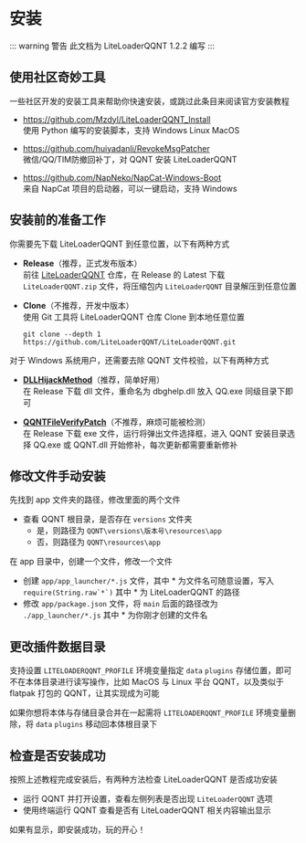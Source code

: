 # 安装

::: warning 警告
此文档为 LiteLoaderQQNT 1.2.2 编写
:::



## 使用社区奇妙工具

一些社区开发的安装工具来帮助你快速安装，或跳过此条目来阅读官方安装教程

- https://github.com/Mzdyl/LiteLoaderQQNT_Install  
    使用 Python 编写的安装脚本，支持 Windows Linux MacOS

- https://github.com/huiyadanli/RevokeMsgPatcher  
    微信/QQ/TIM防撤回补丁，对 QQNT 安装 LiteLoaderQQNT

- https://github.com/NapNeko/NapCat-Windows-Boot  
    来自 NapCat 项目的启动器，可以一键启动，支持 Windows



## 安装前的准备工作

你需要先下载 LiteLoaderQQNT 到任意位置，以下有两种方式

- **Release**（推荐，正式发布版本）  
    前往 [LiteLoaderQQNT](https://github.com/LiteLoaderQQNT/LiteLoaderQQNT) 仓库，在 Release 的 Latest 下载 `LiteLoaderQQNT.zip` 文件，将压缩包内 `LiteLoaderQQNT` 目录解压到任意位置

- **Clone**（不推荐，开发中版本）  
    使用 Git 工具将 LiteLoaderQQNT 仓库 Clone 到本地任意位置
    ``` shell
    git clone --depth 1 https://github.com/LiteLoaderQQNT/LiteLoaderQQNT.git
    ```

对于 Windows 系统用户，还需要去除 QQNT 文件校验，以下有两种方式

- [**DLLHijackMethod**](https://github.com/LiteLoaderQQNT/QQNTFileVerifyPatch/tree/DLLHijackMethod)（推荐，简单好用）  
    在 Release 下载 dll 文件，重命名为 dbghelp.dll 放入 QQ.exe 同级目录下即可

- [**QQNTFileVerifyPatch**](https://github.com/LiteLoaderQQNT/QQNTFileVerifyPatch)（不推荐，麻烦可能被检测）  
    在 Release 下载 exe 文件，运行将弹出文件选择框，进入 QQNT 安装目录选择 QQ.exe 或 QQNT.dll 开始修补，每次更新都需要重新修补



## 修改文件手动安装

先找到 app 文件夹的路径，修改里面的两个文件

- 查看 QQNT 根目录，是否存在 `versions` 文件夹
    - 是，则路径为 `QQNT\versions\版本号\resources\app`
    - 否，则路径为 `QQNT\resources\app`

在 app 目录中，创建一个文件，修改一个文件

- 创建 `app/app_launcher/*.js` 文件，其中 * 为文件名可随意设置，写入 ``require(String.raw`*`)`` 其中 * 为 LiteLoaderQQNT 的路径
- 修改 `app/package.json` 文件，将 `main` 后面的路径改为 `./app_launcher/*.js` 其中 * 为你刚才创建的文件名



## 更改插件数据目录

支持设置 `LITELOADERQQNT_PROFILE` 环境变量指定 `data` `plugins` 存储位置，即可不在本体目录进行读写操作，比如 MacOS 与 Linux 平台 QQNT，以及类似于 flatpak 打包的 QQNT，让其实现成为可能  

如果你想将本体与存储目录合并在一起需将 `LITELOADERQQNT_PROFILE` 环境变量删除，将 `data` `plugins` 移动回本体根目录下



## 检查是否安装成功

按照上述教程完成安装后，有两种方法检查 LiteLoaderQQNT 是否成功安装

- 运行 QQNT 并打开设置，查看左侧列表是否出现 `LiteLoaderQQNT` 选项
- 使用终端运行 QQNT 查看是否有 LiteLoaderQQNT 相关内容输出显示

如果有显示，即安装成功，玩的开心！